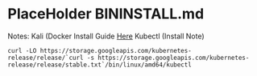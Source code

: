 # PlaceHolder BININSTALL.md

Notes: Kali (Docker Install Guide [Here](https://medium.com/@airman604/installing-docker-in-kali-linux-2017-1-fbaa4d1447fe)
       Kubectl (Install Note) 
```
curl -LO https://storage.googleapis.com/kubernetes-release/release/`curl -s https://storage.googleapis.com/kubernetes-release/release/stable.txt`/bin/linux/amd64/kubectl
```

